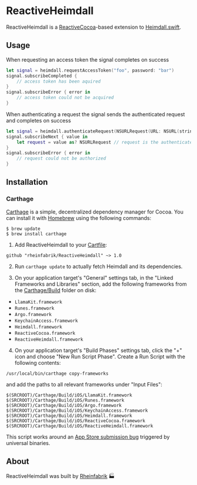 # ReactiveHeimdall

ReactiveHeimdall is a [ReactiveCocoa](https://github.com/ReactiveCocoa/ReactiveCocoa)-based extension to [Heimdall.swift](https://github.com/rheinfabrik/Heimdall.swift).

## Usage

When requesting an access token the signal completes on success
```swift
let signal = heimdall.requestAccessToken("foo", password: "bar")
signal.subscribeCompleted {
    // access token has been aquired
}
signal.subscribeError { error in
    // access token could not be acquired
}
```

When authenticating a request the signal sends the authenticated request and completes on success
```swift
let signal = heimdall.authenticateRequest(NSURLRequest(URL: NSURL(string: "http://www.rheinfabrik.de/foobar")!))
signal.subscribeNext { value in
    let request = value as? NSURLRequest // request is the authenticated `NSURLRequest`
}
signal.subscribeError { error in
    // request could not be authorized
}
```

## Installation

### Carthage

[Carthage](https://github.com/Carthage/Carthage) is a simple, decentralized dependency manager for Cocoa. You can install it with [Homebrew](http://brew.sh) using the following commands:

```
$ brew update
$ brew install carthage
```

1. Add ReactiveHeimdall to your [Cartfile](https://github.com/Carthage/Carthage/blob/master/Documentation/Artifacts.md#cartfile):
  ```
  github "rheinfabrik/ReactiveHeimdall" ~> 1.0
  ```

2. Run `carthage update` to actually fetch Heimdall and its dependencies.

3. On your application target's "General" settings tab, in the "Linked Frameworks and Libraries" section, add the following frameworks from the [Carthage/Build](https://github.com/Carthage/Carthage/blob/master/Documentation/Artifacts.md#carthagebuild) folder on disk:
  -  `LlamaKit.framework`
  -  `Runes.framework`
  -  `Argo.framework`
  -  `KeychainAccess.framework`
  -  `Heimdall.framework`
  -  `ReactiveCocoa.framework`
  -  `ReactiveHeimdall.framework`

4. On your application target's "Build Phases" settings tab, click the "+" icon and choose "New Run Script Phase". Create a Run Script with the following contents:
  ```
  /usr/local/bin/carthage copy-frameworks
  ```
  and add the paths to all relevant frameworks under "Input Files":
  ```
  $(SRCROOT)/Carthage/Build/iOS/LlamaKit.framework
  $(SRCROOT)/Carthage/Build/iOS/Runes.framework
  $(SRCROOT)/Carthage/Build/iOS/Argo.framework
  $(SRCROOT)/Carthage/Build/iOS/KeychainAccess.framework
  $(SRCROOT)/Carthage/Build/iOS/Heimdall.framework
  $(SRCROOT)/Carthage/Build/iOS/ReactiveCocoa.framework
  $(SRCROOT)/Carthage/Build/iOS/ReactiveHeimdall.framework
  ```
  This script works around an [App Store submission bug](http://www.openradar.me/radar?id=6409498411401216) triggered by universal binaries.

## About

ReactiveHeimdall was built by [Rheinfabrik](http://www.rheinfabrik.de) 🏭
